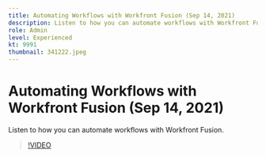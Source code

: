```yaml
---
title: Automating Workflows with Workfront Fusion (Sep 14, 2021)
description: Listen to how you can automate workflows with Workfront Fusion.
role: Admin
level: Experienced
kt: 9991
thumbnail: 341222.jpeg
---
```


# Automating Workflows with Workfront Fusion (Sep 14, 2021)

Listen to how you can automate workflows with Workfront Fusion.

>[!VIDEO](https://video.tv.adobe.com/v/341222/?quality=12&learn=on)
